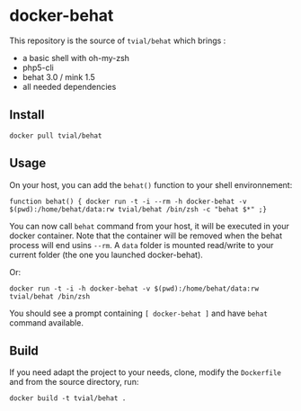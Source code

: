 docker-behat
============

This repository is the source of `tvial/behat` which brings :  
- a basic shell with oh-my-zsh  
- php5-cli  
- behat 3.0 / mink 1.5  
- all needed dependencies  

## Install

    docker pull tvial/behat

## Usage

On your host, you can add the `behat()` function to your shell environnement:  

    function behat() { docker run -t -i --rm -h docker-behat -v $(pwd):/home/behat/data:rw tvial/behat /bin/zsh -c "behat $*" ;}

You can now call `behat` command from your host, it will be executed in your docker container.
Note that the container will be removed when the behat process will end usins `--rm`.
A `data` folder is mounted read/write to your current folder (the one you launched docker-behat).  

Or:

    docker run -t -i -h docker-behat -v $(pwd):/home/behat/data:rw tvial/behat /bin/zsh  

You should see a prompt containing `[ docker-behat ]` and have `behat` command available.  

## Build

If you need adapt the project to your needs, clone, modify the `Dockerfile` and from the source directory, run:

    docker build -t tvial/behat .

